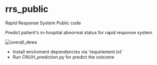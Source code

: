 # rrs_public
Rapid Response System Public code

Predict patient's in-hospital abnormal status for rapid response system 

![overall_dews](https://user-images.githubusercontent.com/35287087/163348381-d9abc484-6138-40c4-9a2d-89e5ce99ebdc.png)



- Install enviroment dependencies via 'requirement.txt'
- Run CNUH_prediction.py for predict the outcome
